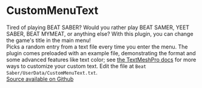 # CustomMenuText

Tired of playing BEAT SABER? Would you rather play BEAT SAMER, YEET SABER, BEAT MYMEAT, or anything else? With this plugin, you can change the game's title in the main menu!  
Picks a random entry from a text file every time you enter the menu. The plugin comes preloaded with an example file, demonstrating the format and some advanced features like text color; see [the TextMeshPro docs](http://digitalnativestudios.com/textmeshpro/docs/rich-text/) for more ways to customize your custom text. Edit the file at `Beat Saber/UserData/CustomMenuText.txt`.  
[Source available on Github](https://github.com/headassbtw/CustomMenuText)
